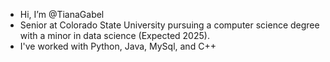 -  Hi, I’m @TianaGabel
-  Senior at Colorado State University pursuing a computer science degree with a minor in data science (Expected 2025).
-  I've worked with Python, Java, MySql, and C++

<!---
TianaGabel/TianaGabel is a ✨ special ✨ repository because its `README.md` (this file) appears on your GitHub profile.
You can click the Preview link to take a look at your changes.
--->
